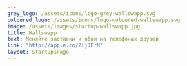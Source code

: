 ```yaml
---
grey_logo: /assets/icons/logo-grey-wallswapp.svg
coloured_logo: /assets/icons/logo-coloured-wallswapp.svg
image: /assets/images/startup-wallswapp.jpg
title: Wallswapp
text: Меняйте заставки и обои на телефонах друзей
link: "http://apple.co/2ijJFrM"
layout: StartupsPage
---
```

